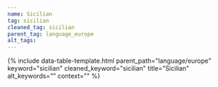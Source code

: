 ```yaml
---
name: Sicilian
tag: sicilian
cleaned_tag: sicilian
parent_tag: language_europe
alt_tags: 
---
```


{% include data-table-template.html 
  parent_path="language/europe" 
  keyword="sicilian" 
  cleaned_keyword="sicilian" 
  title="Sicilian"
  alt_keywords=""
  context=""
%}

